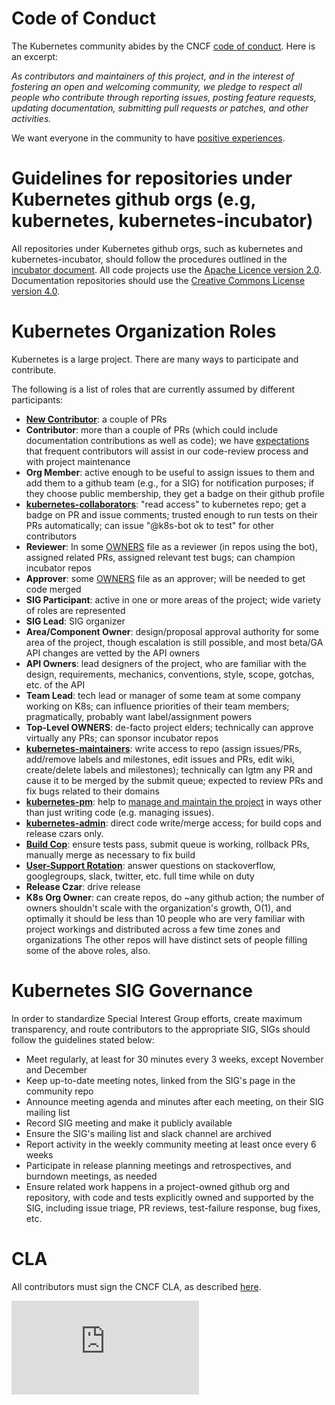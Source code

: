 # Code of Conduct

The Kubernetes community abides by the CNCF [code of conduct](https://github.com/cncf/foundation/blob/master/code-of-conduct.md). Here is an excerpt:

_As contributors and maintainers of this project, and in the interest of fostering an open and welcoming community, we pledge to respect all people who contribute through reporting issues, posting feature requests, updating documentation, submitting pull requests or patches, and other activities._

We want everyone in the community to have [positive experiences](https://www.cncf.io/blog/2016/12/14/diversity-scholarship-series-one-software-engineers-unexpected-cloudnativecon-kubecon-experience).

# Guidelines for repositories under Kubernetes github orgs (e.g, kubernetes, kubernetes-incubator)

All repositories under Kubernetes github orgs, such as kubernetes and kubernetes-incubator,
should follow the procedures outlined in the [incubator document](incubator.md). All code projects
use the [Apache Licence version 2.0](LICENSE). Documentation repositories should use the
[Creative Commons License version 4.0](https://github.com/kubernetes/kubernetes.github.io/blob/master/LICENSE).

# Kubernetes Organization Roles

Kubernetes is a large project. There are many ways to participate and contribute.

The following is a list of roles that are currently assumed by different participants:

- **[New Contributor](https://github.com/kubernetes/contrib/issues/1090)**: a
  couple of PRs
- **Contributor**: more than a couple of PRs (which could include documentation
  contributions as well as code); we have [expectations](https://github.com/kubernetes/kubernetes/blob/master/docs/devel/community-expectations.md)
  that frequent contributors will assist in our code-review process and with project
  maintenance
- **Org Member**: active enough to be useful to assign issues to them and add
  them to a github team (e.g., for a SIG) for notification purposes; if they
  choose public membership, they get a badge on their github profile
- [**kubernetes-collaborators**](https://github.com/orgs/kubernetes/teams/kubernetes-collaborators): "read access" to kubernetes repo; get a badge 
  on PR and issue comments; trusted enough to run tests on their PRs 
  automatically; can issue "@k8s-bot ok to test" for other contributors
- **Reviewer**: In some [OWNERS](contributors/devel/owners.md) file as a reviewer (in repos using the bot),
  assigned related PRs, assigned relevant test bugs; can champion incubator
  repos
- **Approver**: some [OWNERS](contributors/devel/owners.md) file as an approver; will be needed to get code
  merged
- **SIG Participant**: active in one or more areas of the project; wide 
  variety of roles are represented
- **SIG Lead**: SIG organizer
- **Area/Component Owner**: design/proposal approval authority for some area 
  of the project, though escalation is still possible, and most beta/GA API 
  changes are vetted by the API owners
- **API Owners**: lead designers of the project, who are familiar with the 
  design, requirements, mechanics, conventions, style, scope, gotchas, etc. 
  of the API
- **Team Lead**: tech lead or manager of some team at some company working on 
  K8s; can influence priorities of their team members; pragmatically, 
  probably want label/assignment powers
- **Top-Level OWNERS**: de-facto project elders; technically can 
  approve virtually any PRs; can sponsor incubator repos
- [**kubernetes-maintainers**](https://github.com/orgs/kubernetes/teams/kubernetes-maintainers): write access to repo (assign issues/PRs,
  add/remove labels and milestones, edit issues and PRs, edit wiki,
  create/delete labels and milestones); technically can lgtm any PR and cause it
  to be merged by the submit queue; expected to review PRs and fix bugs related
  to their domains
- [**kubernetes-pm**](https://github.com/orgs/kubernetes/teams/kubernetes-pm): help to [manage and maintain the project](project-managers/README.md) in
  ways other than just writing code (e.g. managing issues).
- [**kubernetes-admin**](https://github.com/orgs/kubernetes/teams/kubernetes-admin): direct code write/merge access; for build cops and
  release czars only.
- [**Build Cop**](contributors/devel/on-call-build-cop.md): ensure tests pass, submit queue is working, rollback PRs, 
  manually merge as necessary to fix build
- [**User-Support Rotation**](contributors/devel/on-call-user-support.md): answer questions on stackoverflow, googlegroups, 
  slack, twitter, etc. full time while on duty
- **Release Czar**: drive release
- **K8s Org Owner**: can create repos, do ~any github action; the number of
  owners shouldn't scale with the organization's growth, O(1), and optimally it
  should be less than 10 people who are very familiar with project workings and
  distributed across a few time zones and organizations The other repos will
  have distinct sets of people filling some of the above roles, also.
   
# Kubernetes SIG Governance

In order to standardize Special Interest Group efforts, create maximum transparency, and route contributors to the appropriate SIG, SIGs should follow the guidelines stated below:

* Meet regularly, at least for 30 minutes every 3 weeks, except November and December
* Keep up-to-date meeting notes, linked from the SIG's page in the community repo
* Announce meeting agenda and minutes after each meeting, on their SIG mailing list
* Record SIG meeting and make it publicly available
* Ensure the SIG's mailing list and slack channel are archived
* Report activity in the weekly community meeting at least once every 6 weeks
* Participate in release planning meetings and retrospectives, and burndown meetings, as needed
* Ensure related work happens in a project-owned github org and repository, with code and tests explicitly owned and supported by the SIG, including issue triage, PR reviews, test-failure response, bug fixes, etc. 

# CLA

All contributors must sign the CNCF CLA, as described [here](CLA.md).

[![Analytics](https://kubernetes-site.appspot.com/UA-36037335-10/GitHub/governance.md?pixel)]()
